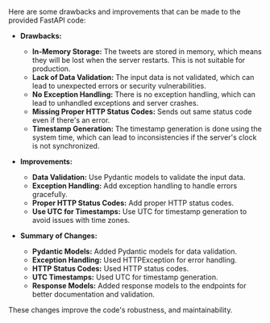 Here are some drawbacks and improvements that can be made to the provided FastAPI code:
- **Drawbacks:**
    - **In-Memory Storage:** The tweets are stored in memory, which means they will be lost when the server restarts. This is not suitable for production.
    - **Lack of Data Validation:** The input data is not validated, which can lead to unexpected errors or security vulnerabilities.
    - **No Exception Handling:** There is no exception handling, which can lead to unhandled exceptions and server crashes.
    - **Missing Proper HTTP Status Codes:** Sends out same status code even if there's an error.
    - **Timestamp Generation:** The timestamp generation is done using the system time, which can lead to inconsistencies if the server's clock is not synchronized.


- **Improvements:**
    - **Data Validation:** Use Pydantic models to validate the input data.
    - **Exception Handling:** Add exception handling to handle errors gracefully.
    - **Proper HTTP Status Codes:** Add proper HTTP status codes.
    - **Use UTC for Timestamps:** Use UTC for timestamp generation to avoid issues with time zones.

- **Summary of Changes:**
    - **Pydantic Models:** Added Pydantic models for data validation.
    - **Exception Handling:** Used HTTPException for error handling.
    - **HTTP Status Codes:** Used HTTP status codes.
    - **UTC Timestamps:** Used UTC for timestamp generation.
    - **Response Models:** Added response models to the endpoints for better documentation and validation.

These changes improve the code's robustness, and maintainability.